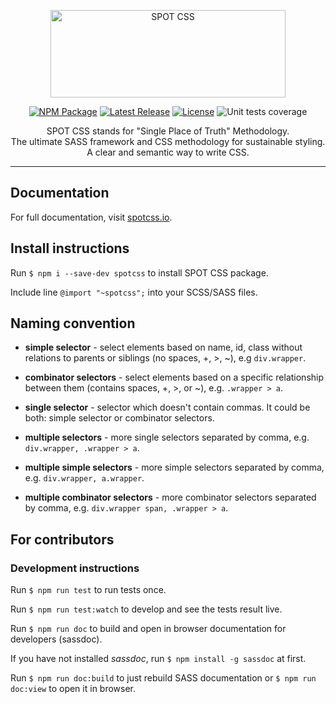 <p align="center">
  <a href="https://spotcss.io/" target="_blank">
    <picture>
      <source media="(prefers-color-scheme: light)" srcset="https://spotcss.io/img/spot-css-logo-white-small.png">
      <source media="(prefers-color-scheme: dark)" srcset="https://spotcss.io/img/spot-css-logo-black-small.png">
      <img alt="SPOT CSS" src="https://spotcss.io/img/spot-css-logo-white-small.png" width="376" height="140" style="max-width: 100%;">
    </picture>
  </a>
</p>

<p align="center">
    <a href="https://www.npmjs.com/package/spotcss"><img src="https://img.shields.io/badge/npm-spotcss-blue" alt="NPM Package"></a>
    <a href="https://github.com/seyd/spot-css/releases"><img src="https://img.shields.io/badge/version-v2.2.18-green" alt="Latest Release"></a>
    <a href="https://github.com/seyd/spot-css/blob/v2.2.18/LICENSE"><img src="https://img.shields.io/badge/license-MIT-blue" alt="License"></a>
    <img src="https://img.shields.io/badge/coverage-100%25-green" alt="Unit tests coverage">
</p>

<p align="center">
  SPOT CSS stands for "Single Place of Truth" Methodology. <br />
  The ultimate SASS framework and CSS methodology for sustainable styling.<br />
  A clear and semantic way to write CSS.
</p>

------

## Documentation

For full documentation, visit [spotcss.io](https://spotcss.io/).


## Install instructions
Run `$ npm i --save-dev spotcss` to install SPOT CSS package.

Include line `@import "~spotcss";` into your SCSS/SASS files.

## Naming convention

- **simple selector** - select elements based on name, id, class without relations to parents or siblings (no spaces, +, >, ~), e.g `div.wrapper`.

- **combinator selectors** - select elements based on a specific relationship between them (contains spaces, +, >, or ~), e.g. `.wrapper > a`.

- **single selector** - selector which doesn't contain commas. It could be both: simple selector or combinator selectors.

- **multiple selectors** - more single selectors separated by comma, e.g. `div.wrapper, .wrapper > a`.

- **multiple simple selectors** - more simple selectors separated by comma, e.g. `div.wrapper, a.wrapper`.

- **multiple combinator selectors** - more combinator selectors separated by comma, e.g. `div.wrapper span, .wrapper > a`.


## For contributors
### Development instructions
Run `$ npm run test` to run tests once.

Run `$ npm run test:watch` to develop and see the tests result live.

Run `$ npm run doc` to build and open in browser documentation for developers (sassdoc).

If you have not installed *sassdoc*, run `$ npm install -g sassdoc` at first.

Run `$ npm run doc:build` to just rebuild SASS documentation or `$ npm run doc:view` to open it in browser.
